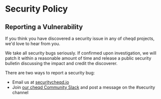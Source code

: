 # Security Policy

## Reporting a Vulnerability

If you think you have discovered a security issue in any of cheqd projects, we'd love to hear from you.

We take all security bugs seriously. If confirmed upon investigation, we will patch it within a reasonable amount of time and release a public security bulletin discussing the impact and credit the discoverer.

There are two ways to report a security bug:

* Email us at [securitycheqd.io](mailto:security@cheqd.io)
* Join [our cheqd Community Slack](http://cheqd.link/join-cheqd-slack) and post a message on the \#security channel
